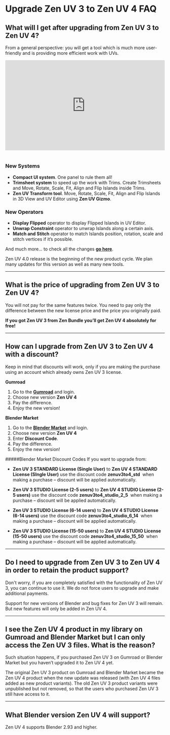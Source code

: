 # Upgrade Zen UV 3 to Zen UV 4 FAQ

## What will I get after upgrading from Zen UV 3 to Zen UV 4?

From a general perspective: you will get a tool which is much more user-friendly and is providing more efficient work with UVs.

<div style="position: relative; width: 100%; height: 0; padding-bottom: 56.25%;">
<iframe src="https://www.youtube.com/embed/f9meGzMGx2k" style="position: absolute; top: 0; left: 0; width: 100%; height: 100%;" allowfullscreen="" seamless="" frameborder="0"></iframe>
</div>
<br>

### New Systems

- **Compact UI system**. One panel to rule them all!
- **Trimsheet system** to speed up the work with Trims. Create Trimsheets and Move, Rotate, Scale, Fit, Align and Flip Islands inside Trims.
- **Zen UV Transform tool**. Move, Rotate, Scale, Fit, Align and Flip Islands in 3D View and UV Editor using **Zen UV Gizmo**.

### New Operators

- **Display Flipped** operator to display Flipped Islands in UV Editor.
- **Unwrap Constraint** operator to unwrap Islands along a certain axis.
- **Match and Stitch** operator to match Islands position, rotation, scale and stitch vertices if it’s possible.

And much more… to check all the changes [**go here**](changelg/release_note_4.0.md).

Zen UV 4.0 release is the beginning of the new product cycle. We plan many updates for this version as well as many new tools. 

---

## What is the price of upgrading from Zen UV 3 to Zen UV 4?

You will not pay for the same features twice. You need to pay only the difference between the new license price and the price you originally paid.

**If you got Zen UV 3 from Zen Bundle you’ll get Zen UV 4 absolutely for free!**

---

## How can I upgrade from Zen UV 3 to Zen UV 4 with a discount?

Keep in mind that discounts will work, only if you are making the purchase using an account which already owns Zen UV 3 license.

**Gumroad** 

1. Go to the [**Gumroad**](https://gumroad.com/l/ZenUV) and login.
2. Choose new version **Zen UV 4**
3. Pay the difference.
4.  Enjoy the new version!

**Blender Market** 

1. Go to the [**Blender Market**](https://blendermarket.com/products/zen-uv) and login.
2. Choose new version **Zen UV 4**
3. Enter **Discount Code**.
4. Pay the difference.
5. Enjoy the new version!

#####Blender Market Discount Codes 
If you want to upgrade from:

- **Zen UV 3 STANDARD License (Single User)** to **Zen UV 4 STANDARD License (SIngle User)** use the discount code **zenuv3to4_std**  when making a purchase – discount will be applied automatically.

- **Zen UV 3 STUDIO License (2-5 users)** to **Zen UV 4 STUDIO License (2-5 users)** use the discount code **zenuv3to4_studio_2_5**  when making a purchase – discount will be applied automatically.

- **Zen UV 3 STUDIO License (6-14 users)** to **Zen UV 4 STUDIO License (6-14 users)** use the discount code **zenuv3to4_studio_6_14**  when making a purchase – discount will be applied automatically.

- **Zen UV 3 STUDIO License (15-50 users)** to **Zen UV 4 STUDIO License (15-50 users)** use the discount code **zenuv3to4_studio_15_50**  when making a purchase – discount will be applied automatically.

---


## Do I need to upgrade from Zen UV 3 to Zen UV 4 in order to retain the product support?

Don't worry, if you are completely satisfied with the functionality of Zen UV 3, you can continue to use it. We do not force users to upgrade and make additional payments.

Support for new versions of Blender and bug fixes for Zen UV 3 will remain. But new features will only be added in Zen UV 4.

---

## I see the Zen UV 4 product in my library on Gumroad and Blender Market but I can only access the Zen UV 3 files. What is the reason?

Such situation happens, if you purchased Zen UV 3 on Gumroad or Blender Market but you haven’t upgraded it to Zen UV 4 yet. 

The original  Zen UV 3 product on Gumroad and Blender Market became the Zen UV 4 product when the new update was released (with  Zen UV 4 files added as new product variants). The old Zen UV 3 product variants were unpublished but not removed, so that the users who purchased Zen UV 3 still have access to it.

---

## What Blender version Zen UV 4 will support?

Zen UV 4 supports Blender 2.93 and higher.

